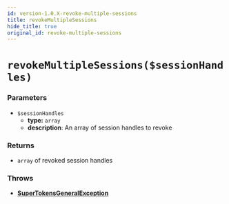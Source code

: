 ```yaml
---
id: version-1.0.X-revoke-multiple-sessions
title: revokeMultipleSessions
hide_title: true
original_id: revoke-multiple-sessions
---
```


# `revokeMultipleSessions($sessionHandles)`
### Parameters
- `$sessionHandles`
    - **type:** `array`
    - **description**: An array of session handles to revoke

### Returns
- `array` of revoked session handles

### Throws
- **[SuperTokensGeneralException](./error-handling/general-error)**